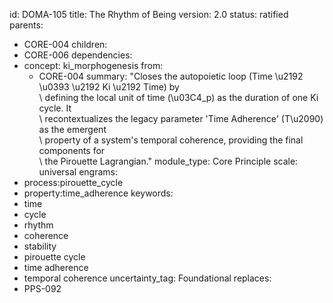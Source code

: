 id: DOMA-105
title: The Rhythm of Being
version: 2.0
status: ratified
parents:
- CORE-004
children:
- CORE-006
dependencies:
- concept: ki_morphogenesis
  from:
  - CORE-004
summary: "Closes the autopoietic loop (Time \u2192 \u0393 \u2192 Ki \u2192 Time) by\
  \ defining the local unit of time (\u03C4_p) as the duration of one Ki cycle. It\
  \ recontextualizes the legacy parameter 'Time Adherence' (T\u2090) as the emergent\
  \ property of a system's temporal coherence, providing the final components for\
  \ the Pirouette Lagrangian."
module_type: Core Principle
scale: universal
engrams:
- process:pirouette_cycle
- property:time_adherence
keywords:
- time
- cycle
- rhythm
- coherence
- stability
- pirouette cycle
- time adherence
- temporal coherence
uncertainty_tag: Foundational
replaces:
- PPS-092